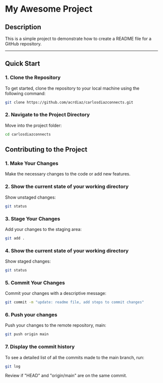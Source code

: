 # My Awesome Project

## Description
This is a simple project to demonstrate how to create a README file for a GitHub repository.

---

## Quick Start

### 1. Clone the Repository
To get started, clone the repository to your local machine using the following command:

```bash
git clone https://github.com/acrdiaz/carlosdiazconnects.git
```
### 2. Navigate to the Project Directory
Move into the project folder:

```bash
cd carlosdiazconnects
```

## Contributing to the Project

### 1. Make Your Changes
Make the necessary changes to the code or add new features.

### 2. Show the current state of your working directory
Show unstaged changes:

```bash
git status
```

### 3. Stage Your Changes
Add your changes to the staging area:

```bash
git add .
```

### 4. Show the current state of your working directory
Show staged changes:

```bash
git status
```

### 5. Commit Your Changes
Commit your changes with a descriptive message:

```bash
git commit -m "update: readme file, add steps to commit changes"
```

### 6. Push your changes
Push your changes to the remote repository, main:

```bash
git push origin main
```

### 7. Display the commit history
To see a detailed list of all the commits made to the main branch, run:

```bash
git log
```

Review if "HEAD" and "origin/main" are on the same commit.